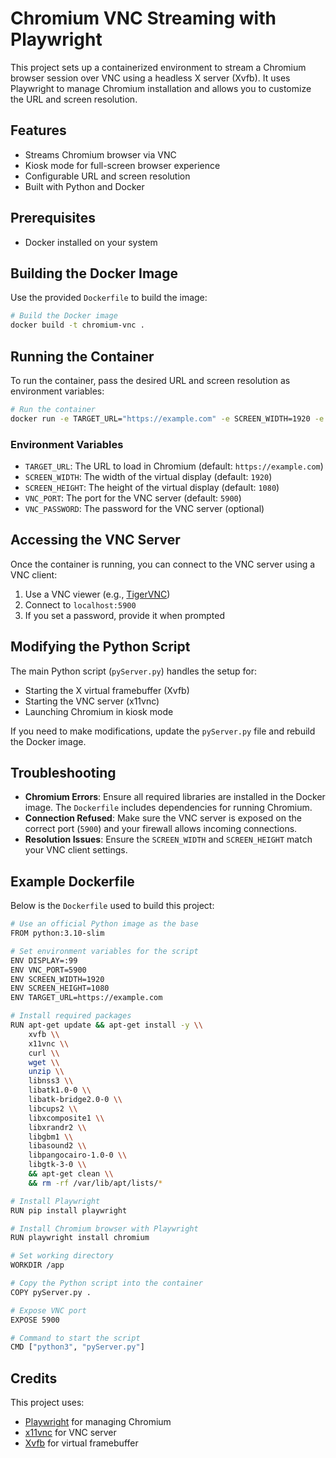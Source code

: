 # Chromium VNC Streaming with Playwright

This project sets up a containerized environment to stream a Chromium browser session over VNC using a headless X server (Xvfb). It uses Playwright to manage Chromium installation and allows you to customize the URL and screen resolution.

## Features

- Streams Chromium browser via VNC
- Kiosk mode for full-screen browser experience
- Configurable URL and screen resolution
- Built with Python and Docker

## Prerequisites

- Docker installed on your system

## Building the Docker Image

Use the provided `Dockerfile` to build the image:

```bash
# Build the Docker image
docker build -t chromium-vnc .
```

## Running the Container

To run the container, pass the desired URL and screen resolution as environment variables:

```bash
# Run the container
docker run -e TARGET_URL="https://example.com" -e SCREEN_WIDTH=1920 -e SCREEN_HEIGHT=1080 -p 5900:5900 chromium-vnc
```

### Environment Variables

- `TARGET_URL`: The URL to load in Chromium (default: `https://example.com`)
- `SCREEN_WIDTH`: The width of the virtual display (default: `1920`)
- `SCREEN_HEIGHT`: The height of the virtual display (default: `1080`)
- `VNC_PORT`: The port for the VNC server (default: `5900`)
- `VNC_PASSWORD`: The password for the VNC server (optional)

## Accessing the VNC Server

Once the container is running, you can connect to the VNC server using a VNC client:

1. Use a VNC viewer (e.g., [TigerVNC](https://tigervnc.org/))
2. Connect to `localhost:5900`
3. If you set a password, provide it when prompted

## Modifying the Python Script

The main Python script (`pyServer.py`) handles the setup for:

- Starting the X virtual framebuffer (Xvfb)
- Starting the VNC server (x11vnc)
- Launching Chromium in kiosk mode

If you need to make modifications, update the `pyServer.py` file and rebuild the Docker image.

## Troubleshooting

- **Chromium Errors**: Ensure all required libraries are installed in the Docker image. The `Dockerfile` includes dependencies for running Chromium.
- **Connection Refused**: Make sure the VNC server is exposed on the correct port (`5900`) and your firewall allows incoming connections.
- **Resolution Issues**: Ensure the `SCREEN_WIDTH` and `SCREEN_HEIGHT` match your VNC client settings.

## Example Dockerfile

Below is the `Dockerfile` used to build this project:

```bash
# Use an official Python image as the base
FROM python:3.10-slim

# Set environment variables for the script
ENV DISPLAY=:99
ENV VNC_PORT=5900
ENV SCREEN_WIDTH=1920
ENV SCREEN_HEIGHT=1080
ENV TARGET_URL=https://example.com

# Install required packages
RUN apt-get update && apt-get install -y \\
    xvfb \\
    x11vnc \\
    curl \\
    wget \\
    unzip \\
    libnss3 \\
    libatk1.0-0 \\
    libatk-bridge2.0-0 \\
    libcups2 \\
    libxcomposite1 \\
    libxrandr2 \\
    libgbm1 \\
    libasound2 \\
    libpangocairo-1.0-0 \\
    libgtk-3-0 \\
    && apt-get clean \\
    && rm -rf /var/lib/apt/lists/*

# Install Playwright
RUN pip install playwright

# Install Chromium browser with Playwright
RUN playwright install chromium

# Set working directory
WORKDIR /app

# Copy the Python script into the container
COPY pyServer.py .

# Expose VNC port
EXPOSE 5900

# Command to start the script
CMD ["python3", "pyServer.py"]
```

## Credits

This project uses:

- [Playwright](https://playwright.dev/) for managing Chromium
- [x11vnc](https://github.com/LibVNC/x11vnc) for VNC server
- [Xvfb](https://www.x.org/releases/X11R7.6/doc/man/man1/Xvfb.1.xhtml) for virtual framebuffer
